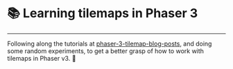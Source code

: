 # 📚 Learning tilemaps in Phaser 3
-----
Following along the tutorials at [phaser-3-tilemap-blog-posts](https://github.com/mikewesthad/phaser-3-tilemap-blog-posts), and doing some random experiments, to get a better grasp of how to work with tilemaps in Phaser v3. 🧐
